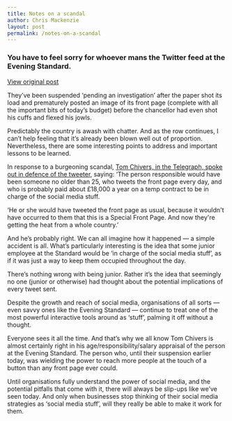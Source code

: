 ```yaml
---
title: Notes on a scandal
author: Chris Mackenzie
layout: post
permalink: /notes-on-a-scandal
---
```


### You have to feel sorry for whoever mans the Twitter feed at the Evening Standard.

<div class="download-box">
    <a href="//asabell.co.uk/notes-on-a-scandal" target="_blank">View original post</a>
</div>

They’ve been suspended ‘pending an investigation’ after the paper shot its load and prematurely posted an image of its front page (complete with all the important bits of today’s budget) before the chancellor had even shot his cuffs and flexed his jowls.

Predictably the country is awash with chatter. And as the row continues, I can’t help feeling that it’s already been blown well out of proportion. Nevertheless, there are some interesting points to address and important lessons to be learned.

In response to a burgeoning scandal, <a href="//blogs.telegraph.co.uk/news/tomchiversscience/100208158/budget-2013-dont-scapegoat-the-evening-standards-tweeter-its-probably-just-some-poor-kid-on-23k" target="_blank">Tom Chivers, in the Telegraph, spoke out in defence of the tweeter</a>, saying: ‘The person responsible would have been someone no older than 25, who tweets the front page every day, and who is probably paid about £18,000 a year on a temp contract to be in charge of the social media stuff. 

‘He or she would have tweeted the front page as usual, because it wouldn't have occurred to them that this is a Special Front Page. And now they're getting the heat from a whole country.’

And he’s probably right. We can all imagine how it happened — a simple accident is all. What’s particularly interesting is the idea that some junior employee at the Standard would be ‘in charge of the social media stuff’, as if it was just a way to keep them occupied throughout the day.

There’s nothing wrong with being junior. Rather it’s the idea that seemingly no one (junior or otherwise) had thought about the potential implications of every tweet sent.

Despite the growth and reach of social media, organisations of all sorts — even savvy ones like the Evening Standard — continue to treat one of the most powerful interactive tools around as ‘stuff’, palming it off without a thought.

Everyone sees it all the time. And that’s why we all know Tom Chivers is almost certainly right in his age/responsibility/salary appraisal of the person at the Evening Standard. The person who, until their suspension earlier today, was wielding the power to reach more people at the touch of a button than any front page ever could.

Until organisations fully understand the power of social media, and the potential pitfalls that come with it, there will always be slip-ups like we’ve seen today. And only when businesses stop thinking of their social media strategies as ‘social media stuff’, will they really be able to make it work for them.


